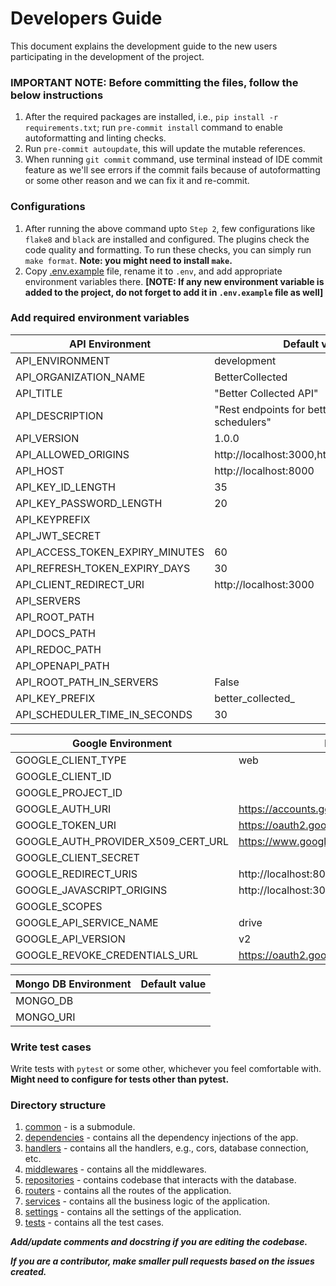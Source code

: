 # Developers Guide
This document explains the development guide to the new users participating in the development of the project.

### IMPORTANT NOTE: Before committing the files, follow the below instructions
1. After the required packages are installed, i.e., `pip install -r requirements.txt`; run `pre-commit install` command to enable autoformatting and linting checks.
2. Run `pre-commit autoupdate`, this will update the mutable references.
3. When running `git commit` command, use terminal instead of IDE commit feature as we'll see errors if the commit fails because of autoformatting or some other reason and we can fix it and re-commit.

### Configurations
1. After running the above command upto `Step 2`, few configurations like `flake8` and `black` are installed and configured. The plugins check the code quality and formatting. To run these checks, you can simply run `make format`. **Note: you might need to install `make`.**
2. Copy [.env.example](.env.example) file, rename it to `.env`, and add appropriate environment variables there. **[NOTE: If any new environment variable is added to the project, do not forget to add it in `.env.example` file as well]**

### Add required environment variables
| API Environment                 | Default value                                   |
|---------------------------------|-------------------------------------------------|
| API_ENVIRONMENT                 | development                                     |
| API_ORGANIZATION_NAME           | BetterCollected                                 |
| API_TITLE                       | "Better Collected API"                          |
| API_DESCRIPTION                 | "Rest endpoints for bettercollected schedulers" |
| API_VERSION                     | 1.0.0                                           |
| API_ALLOWED_ORIGINS             | http://localhost:3000,http://localhost:8000     |
| API_HOST                        | http://localhost:8000                           |
| API_KEY_ID_LENGTH               | 35                                              |
| API_KEY_PASSWORD_LENGTH         | 20                                              |
| API_KEYPREFIX                   ||
| API_JWT_SECRET                  ||
| API_ACCESS_TOKEN_EXPIRY_MINUTES | 60                                              |
| API_REFRESH_TOKEN_EXPIRY_DAYS   | 30                                              |
| API_CLIENT_REDIRECT_URI         | http://localhost:3000                           |
| API_SERVERS                     ||
| API_ROOT_PATH                   ||
| API_DOCS_PATH                   ||
| API_REDOC_PATH                  ||
| API_OPENAPI_PATH                ||
| API_ROOT_PATH_IN_SERVERS        | False                                           |
| API_KEY_PREFIX                  | better_collected_                               |
| API_SCHEDULER_TIME_IN_SECONDS   | 30                                              |

| Google Environment                 | Default value                                    |
|------------------------------------|--------------------------------------------------|
| GOOGLE_CLIENT_TYPE                 | web                                              |
| GOOGLE_CLIENT_ID                   ||
| GOOGLE_PROJECT_ID                  ||
| GOOGLE_AUTH_URI                    | https://accounts.google.com/o/oauth2/auth        |
| GOOGLE_TOKEN_URI                   | https://oauth2.googleapis.com/token              |
| GOOGLE_AUTH_PROVIDER_X509_CERT_URL | https://www.googleapis.com/oauth2/v1/certs       |
| GOOGLE_CLIENT_SECRET               ||
| GOOGLE_REDIRECT_URIS               | http://localhost:8000/auth/google/oauth2callback |
| GOOGLE_JAVASCRIPT_ORIGINS          | http://localhost:3000                            |
| GOOGLE_SCOPES                      ||
| GOOGLE_API_SERVICE_NAME            | drive                                            |
| GOOGLE_API_VERSION                 | v2                                               |
| GOOGLE_REVOKE_CREDENTIALS_URL      | https://oauth2.googleapis.com/revoke             |

| Mongo DB Environment | Default value |
|----------------------|---------------|
| MONGO_DB             ||
| MONGO_URI            ||


### Write test cases
Write tests with `pytest` or some other, whichever you feel comfortable with. **Might need to configure for tests other than pytest.**

### Directory structure
1. [common](common) - is a submodule.
2. [dependencies](dependencies) - contains all the dependency injections of the app.
3. [handlers](handlers) - contains all the handlers, e.g., cors, database connection, etc.
4. [middlewares](middlewares) - contains all the middlewares.
5. [repositories](repositories) - contains codebase that interacts with the database.
6. [routers](routers) - contains all the routes of the application.
7. [services](services) - contains all the business logic of the application.
8. [settings](settings) - contains all the settings of the application.
9. [tests](tests) - contains all the test cases.

**_Add/update comments and docstring if you are editing the codebase._**

**_If you are a contributor, make smaller pull requests based on the issues created._**
